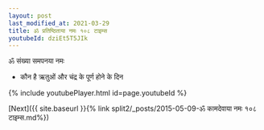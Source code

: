 ```yaml
---
layout: post
last_modified_at: 2021-03-29
title: ॐ प्रतिष्ठिताया नमः १०८ टाइम्स
youtubeId: dziEt5T5JIk
---
```

 
 
 ॐ संख्या समपनया नमः  
 
 -  कौन है ऋतुओं और चंद्र के पूर्ण होने के दिन 
 
  
 
  
 
 
 
 
 
 


{% include youtubePlayer.html id=page.youtubeId %}
 
[Next]({{ site.baseurl }}{% link  split2/_posts/2015-05-09-ॐ कामदेवाया नमः १०८ टाइम्स.md%})
 
